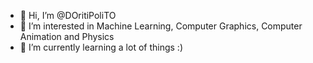 - 👋 Hi, I’m @DOritiPoliTO
- 👀 I’m interested in Machine Learning, Computer Graphics, Computer Animation and Physics
- 🌱 I’m currently learning a lot of things :)




<!---
💞️ I’m looking to collaborate on ..
- 📫 How to reach me ...

DOritiPoliTO/DOritiPoliTO is a ✨ special ✨ repository because its `README.md` (this file) appears on your GitHub profile.
You can click the Preview link to take a look at your changes.
--->
